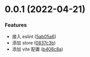 # 0.0.1 (2022-04-21)

### Features

- 接入 eslint ([5ab05a6](https://github.com/wangjirong/vue3-template/commit/5ab05a6a6ffcb0f6dc1fad268f90adfd8c1ebff3))
- 添加 store ([0837c3b](https://github.com/wangjirong/vue3-template/commit/0837c3bec8a7b1dd0790cc37743164035a81e755))
- 添加 vite 配置 ([b408c8a](https://github.com/wangjirong/vue3-template/commit/b408c8a34b7b440e6b82facf62402d353f481e4a))

